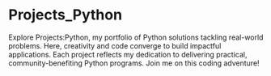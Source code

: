 # Projects_Python
Explore Projects:Python, my portfolio of Python solutions tackling real-world problems. Here, creativity and code converge to build impactful applications. Each project reflects my dedication to delivering practical, community-benefiting Python programs. Join me on this coding adventure!
